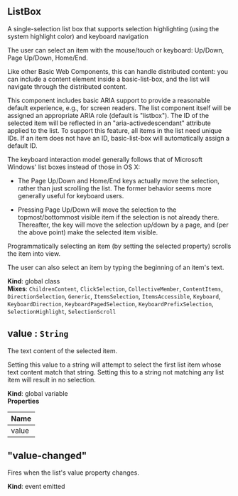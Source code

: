 <a name="ListBox"></a>
## ListBox
A single-selection list box that supports selection highlighting
(using the system highlight color) and keyboard navigation

The user can select an item with the mouse/touch or keyboard: Up/Down, Page
Up/Down, Home/End.

Like other Basic Web Components, this can handle distributed content: you can
include a content element inside a basic-list-box, and the list will navigate
through the distributed content.

This component includes basic ARIA support to provide a reasonable default
experience, e.g., for screen readers. The list component itself will be
assigned an appropriate ARIA role (default is "listbox"). The ID of the
selected item will be reflected in an "aria-activedescendant" attribute
applied to the list. To support this feature, all items in the list need
unique IDs. If an item does not have an ID, basic-list-box will automatically
assign a default ID.

The keyboard interaction model generally follows that of Microsoft Windows'
list boxes instead of those in OS X:

* The Page Up/Down and Home/End keys actually move the selection, rather than
  just scrolling the list. The former behavior seems more generally useful for
  keyboard users.

* Pressing Page Up/Down will move the selection to the topmost/bottommost
  visible item if the selection is not already there. Thereafter, the key will
  move the selection up/down by a page, and (per the above point) make the
  selected item visible.

Programmatically selecting an item (by setting the selected property) scrolls
the item into view.

The user can also select an item by typing the beginning of an item's text.

**Kind**: global class  
**Mixes**: <code>ChildrenContent</code>, <code>ClickSelection</code>, <code>CollectiveMember</code>, <code>ContentItems</code>, <code>DirectionSelection</code>, <code>Generic</code>, <code>ItemsSelection</code>, <code>ItemsAccessible</code>, <code>Keyboard</code>, <code>KeyboardDirection</code>, <code>KeyboardPagedSelection</code>, <code>KeyboardPrefixSelection</code>, <code>SelectionHighlight</code>, <code>SelectionScroll</code>  
<a name="value"></a>
## value : <code>String</code>
The text content of the selected item.

Setting this value to a string will attempt to select the first list item
whose text content match that string. Setting this to a string not matching
any list item will result in no selection.

**Kind**: global variable  
**Properties**

| Name |
| --- |
| value | 

<a name="event_value-changed"></a>
## "value-changed"
Fires when the list's value property changes.

**Kind**: event emitted  
